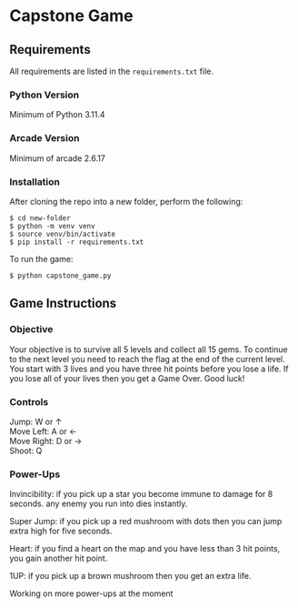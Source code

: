 # Capstone Game

## Requirements

All requirements are listed in the `requirements.txt` file.

### Python Version
Minimum of Python 3.11.4

### Arcade Version
Minimum of arcade 2.6.17

### Installation

After cloning the repo into a new folder, perform the following:
```shell
$ cd new-folder
$ python -m venv venv
$ source venv/bin/activate
$ pip install -r requirements.txt
```

To run the game:
```shell
$ python capstone_game.py 
```

## Game Instructions

### Objective
Your objective is to survive all 5 levels and collect all 15 gems. To continue to the next level you need to reach the flag at the end of the current level. You start with 3 lives and you have three hit points before you lose a life. If you lose all of your lives then you get a Game Over. Good luck!

### Controls
Jump: W or ↑  
Move Left: A or ←  
Move Right: D or →  
Shoot: Q  

### Power-Ups
Invincibility: if you pick up a star you become immune to damage for 8 seconds. any enemy you run into dies instantly.

Super Jump: if you pick up a red mushroom with dots then you can jump extra high for five seconds.

Heart: if you find a heart on the map and you have less than 3 hit points, you gain another hit point.

1UP: if you pick up a brown mushroom then you get an extra life.

Working on more power-ups at the moment




